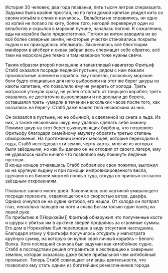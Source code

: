 История 
30 человек, два года плаванья, пять тысяч литров спермацета. Задумка была крайне простая, но по пути домой капитан увидел кита со своим копьём в спине и началось… Вельботы не справились, ни одно из копий не попало по киту, более того, негодяй перевернул один из вельботов и скрылся в морской пучине, началась погоня. К сожалению, еды на корабле было предостаточно. Погоня за китом заводила их во всё более северные земли, некоторые участки становились покрыты льдом и их приходилось обплывать. Закончилось всё блестящим манёвром в айсберг и океан забрал весь спермацет себе обратно, всё таки на морском дне темно и там наверное тоже нужны свечи.

Таким образом второй помошник и талантливый навигатор Фритьоф Стабб оказался посреди ледяной пустыни, рядом с ним лежали произвольные элементы корабля. Ему повезло, поскольку морские боги будто специально для него выбросили на этот же берег шкуры из каюты капитана, что позволило ему не умереть от холода. Треть матросов утонули сразу, не успев отоплыть от тонущего корабля; треть оказались не достаточно выносливыми и не доплыли до берега, оставшаяся треть -умерли в течении нескольких часов после того, как оказались на берегу. Стабб даже нашёл тела нескольких из них.

Он оказался в пустыне, но не обычной, а сделанной из снега и льда. Из них, а также нескольких шкур ему удалось сделать себе хижину. Помимо шкур на этот берег выкинуло ящик бурбона, что позволило Фритьофу благодаря семейному амулету обратить третью степень обморожения. На протяжении многих месяцев, которые переходили в годы, Стабб исследовал эти земли, чертя карты, многие из которых были звёздными, но как бы далеко он не отходил от своего лагеря, ему не удавалось найти ничего что позволило ему покинуть ледяные пустоши.  
В конце концов отчаявшись Стабб собрал все свои пожитки, выложил их на крупную льдину и при помощи импровизированного весла, сделаного из бивней моржей поплыл туда, откуда он приплыл согласно звёздным откровениям.

Плаванье заняло много дней. Закончилось оно картиной умирающего посреди горизонта, отдаляющегося со скоростью ветра, дварфа. Однако очнулся он на судне китобоя, его нашли. От холода он потярял глаз, несколько пальцев на ноге и слава Богам только один палец на левой руке.  
По прибытию в [[Норкхейм]] Фритьоф обнаружил что полученные кости и шруры с убитых им в арктике зверей продались за огромные суммы. Его дом в Норкхейме был перепродан в виду отсуствия наследника. Благодаря этому у Фритьофа получилось отсудить у магистрата крупную сумму, на которую он купил свой личный корабль – Белого Волка. Хотя последний сначала был задуман как китобойное судно, Стабб в последствии решил отправиться в экспедицию к северным землям, которая оказалась даже более прибыльной чем китобойный промысел. Теперь Стабб совмещает эти виды деятельности, что позволило ему стать одним из богатейших ремесленников города